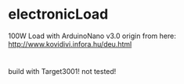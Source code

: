 # electronicLoad
100W Load with ArduinoNano v3.0
origin from here: http://www.kovidivi.infora.hu/deu.html
#
build with Target3001!
not tested!
